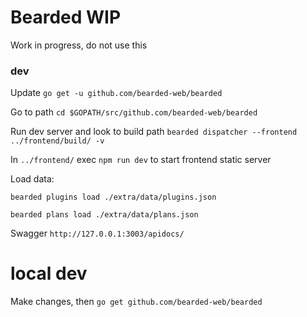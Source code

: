 # Bearded WIP


Work in progress, do not use this


### dev
Update
`go get -u github.com/bearded-web/bearded`

Go to path
`cd $GOPATH/src/github.com/bearded-web/bearded`

Run dev server and look to build path
`bearded dispatcher --frontend ../frontend/build/ -v`

In `../frontend/` exec `npm run dev` to start frontend static server

Load data:

`bearded plugins load ./extra/data/plugins.json`

`bearded plans load ./extra/data/plans.json`

Swagger `http://127.0.0.1:3003/apidocs/`

# local dev
Make changes, then
`go get github.com/bearded-web/bearded`
